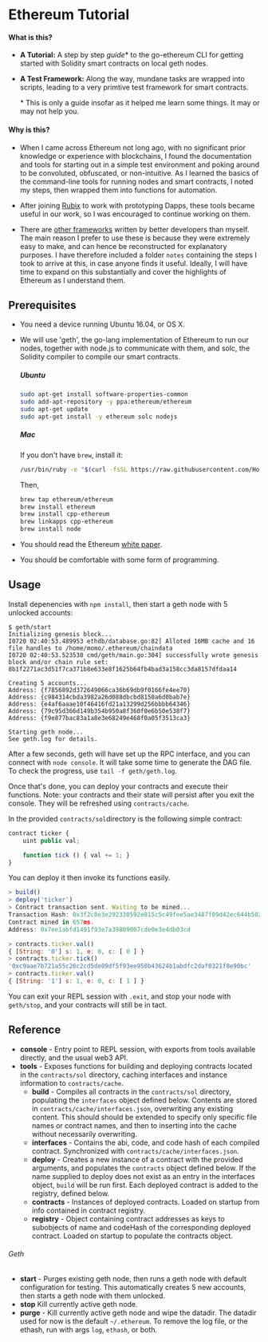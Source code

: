 # Ethereum Tutorial 

#### What is this?
* **A Tutorial:** A step by step *guide** to the go-ethereum CLI for getting started with Solidity smart contracts on local geth nodes.
* **A Test Framework:** Along the way, mundane tasks are wrapped into scripts, leading to a very primtive test framework for smart contracts.

    \* This is only a guide insofar as it helped me learn some things. It may or may not help you. 

#### Why is this?

* When I came across Ethereum not long ago, with no significant prior knowledge or experience with blockchains, I found the documentation and tools for starting out in a simple test environment and poking around to be convoluted, obfuscated, or non-intuitive. As I learned the basics of the command-line tools for running nodes and smart contracts, I noted my steps, then wrapped them into functions for automation. 

* After joining [Rubix](https://rubixbydeloitte.com) to work with prototyping Dapps, these tools became useful in our work, so I was encouraged to continue working on them.


* There are [other frameworks](http://ethereum.stackexchange.com/questions/607/how-to-unit-test-smart-contracts)
written by better developers than myself. The main reason I prefer to use these is because they were extremely easy to make, and can hence be reconstructed for explanatory purposes. I have therefore included a folder `notes` containing the steps I took to arrive at this, in case anyone finds it useful. Ideally, I will have time to expand on this substantially and cover the highlights of Ethereum as I understand them.

## Prerequisites

* You need a device running Ubuntu 16.04, or OS X.
* We will use 'geth', the go-lang implementation of Ethereum to run our nodes, together with node.js to communicate with them, and solc, the Solidity compiler to compile our smart contracts.

    ##### Ubuntu 
    ```bash
    sudo apt-get install software-properties-common
    sudo add-apt-repository -y ppa:ethereum/ethereum
    sudo apt-get update
    sudo apt-get install -y ethereum solc nodejs
    ```
    ##### Mac
    If you don't have `brew`, install it:

    ```bash
    /usr/bin/ruby -e "$(curl -fsSL https://raw.githubusercontent.com/Homebrew/install/master/install)"
    ```
    Then,

    ```bash
    brew tap ethereum/ethereum
    brew install ethereum
    brew install cpp-ethereum
    brew linkapps cpp-ethereum
    brew install node
    ```

* You should read the Ethereum [white paper](https://github.com/ethereum/wiki/wiki/White-Paper).
* You should be comfortable with some form of programming.



## Usage

Install depenencies with `npm install`, then start a geth node with 5 unlocked accounts:

```
$ geth/start
Initializing genesis block...
I0720 02:40:53.489953 ethdb/database.go:82] Alloted 16MB cache and 16 file handles to /home/momo/.ethereum/chaindata
I0720 02:40:53.523530 cmd/geth/main.go:304] successfully wrote genesis block and/or chain rule set: 8b1f2271ac3d51f7ca371b8e633e8f1625b64fb4bad3a158cc3da8157dfdaa14

Creating 5 accounts...
Address: {f7856892d372649066ca36b69db9f0166fe4ee70}
Address: {c984314cbda3982a26d088dbcbd8150a6d0bab7e}
Address: {e4af6aaae10f46416fd21a13299d256bbbb64346}
Address: {79c95d366d149b354b950a8f360f0e6b50e538f7}
Address: {f9e877bac83a1a8e3e68249e468f0a05f3513ca3}

Starting geth node...
See geth.log for details.
```

After a few seconds, geth will have set up the RPC interface, and you can connect with `node console`. It will take some time to generate
the DAG file. To check the progress, use `tail -f geth/geth.log`. <br>

Once that's done, you can deploy your contracts and execute their functions. Note: your contracts 
and their state will persist after you exit the console. They will be refreshed using `contracts/cache`.

In the provided `contracts/sol`directory is the following simple contract:

```javascript
contract ticker {
    uint public val;

    function tick () { val += 1; }
}
```

You can deploy it then invoke its functions easily.

```javascript
> build()
> deploy('ticker')
> Contract transaction sent. Waiting to be mined...
Transaction Hash: 0x3f2c8e3e292330592e815c5c49fee5ae3487f09d42ec644b50269992fabbc7f1
Contract mined in 657ms.
Address: 0x7ee1abfd1491f93e7a39809007cde0e3e4db03cd

> contracts.ticker.val()
{ [String: '0'] s: 1, e: 0, c: [ 0 ] }
> contracts.ticker.tick()
'0xc9aae7b721a55c26c2cd5de09df5f93ee950b43624b1abdfc2daf0321f8e90bc'
> contracts.ticker.val()
{ [String: '1'] s: 1, e: 0, c: [ 1 ] }
```

You can exit your REPL session with `.exit`, and stop your node with `geth/stop`, and your contracts will still be in tact.


## Reference

* **console** - Entry point to REPL session, with exports from tools available directly, and the usual web3 API.
* **tools** - Exposes functions for building and deploying contracts located in the `contracts/sol` directory, caching interfaces and instance information to `contracts/cache`.
    * **build** - Compiles all contracts in the `contracts/sol` directory, populating the `interfaces` object defined below. Contents are stored in `contracts/cache/interfaces.json`, overwriting any existing content. This should should be extended to specify only specific file names or contract names, and then to inserting into the cache without necessarily overwriting.
    * **interfaces** - Contains the abi, code, and code hash of each compiled contract. Synchronized with `contracts/cache/interfaces.json`.
    * **deploy** - Creates a new instance of a contract with the provided arguments, and populates the `contracts` object defined below. If the name supplied to deploy does not exist as an entry in the interfaces object, `build` will be run first. Each deployed contract is added to the registry, defined below. 
    * **contracts** -  Instances of deployed contracts. Loaded on startup from info contained in contract registry.
  * **registry** - Object containing contract addresses as keys to subobjects of name and codeHash of the corresponding deployed contract. Loaded on startup to populate the contracts object.

###### Geth

* **start** - Purges existing geth node, then runs a geth node with default configuration for testing. This automatically creates 5 new accounts, then starts a geth node with them unlocked. 
* **stop** Kill currently active geth node.
* **purge** - Kill currently active geth node and wipe the datadir. The datadir used for now is the default `~/.ethereum`. To remove the log file, or the ethash, run with args `log`, `ethash`, or both. 

